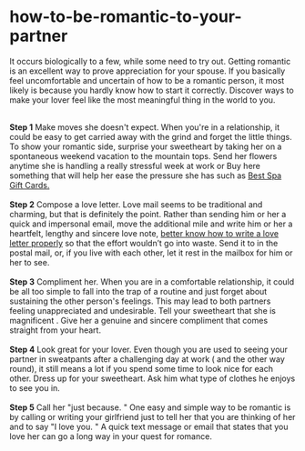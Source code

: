 # how-to-be-romantic-to-your-partner

It occurs biologically to a few, while some need to try out. Getting romantic is an excellent way to prove appreciation for your spouse. If you basically feel uncomfortable and uncertain of how to be a romantic person, it most likely is because you hardly know how to start it correctly. Discover ways to make your lover feel like the most meaningful thing in the world to you. 

<br><strong>Step 1</strong> 
Make moves she doesn't expect. 
When you're in a relationship, it could be easy to get carried away with the grind and forget the little things. To show your romantic side, surprise your sweetheart by taking her on a spontaneous weekend vacation to the mountain tops. Send her flowers anytime she is handling a really stressful week at work or Buy here something that will help her ease the pressure she has such as <a href="https://fleurdelysmedispa.com.au/">Best Spa Gift Cards.</a>
<br><br><strong>Step 2</strong> 
Compose a love letter. 
Love mail seems to be traditional and charming, but that is definitely the point. Rather than sending him or her a quick and impersonal email, move the additional mile and write him or her a heartfelt, lengthy and sincere love note, <a href="https://www.artofmanliness.com/2009/06/27/30-days-to-a-better-man-day-28-write-a-love-letter/">better know how to write a love letter properly</a> so that the effort wouldn’t go into waste. Send it to in the postal mail, or, if you live with each other, let it rest in the mailbox for him or her to see. 
<br><br><strong>Step 3</strong> 
Compliment her. 
When you are in a comfortable relationship, it could be all too simple to fall into the trap of a routine and just forget about sustaining the other person's feelings. This may lead to both partners feeling unappreciated and undesirable. Tell your sweetheart that she is magnificent . Give her a genuine and sincere compliment that comes straight from your heart. 
<br><br><strong>Step 4</strong> 
Look great for your lover. 
Even though you are used to seeing your partner in sweatpants after a challenging day at work ( and the other way round), it still means a lot if you spend some time to look nice for each other. Dress up for your sweetheart. Ask him what type of clothes he enjoys to see you in. 
<br><br><strong>Step 5</strong> 
Call her "just because. 
" One easy and simple way to be romantic is by calling or writing your girlfriend just to tell her that you are thinking of her and to say "I love you. " A quick text message or email that states that you love her can go a long way in your quest for romance.
